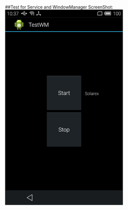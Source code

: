 ##Test for Service and WindowManager
ScreenShot:<br>
<img src="https://github.com/flyfire/testwm/raw/master/screencap.png" width=384 height=640/>

